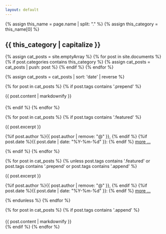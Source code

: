 ```yaml
---
layout: default
---
```


{% assign this_name = page.name | split: "." %}
{% assign this_category = this_name[0] %}

<h2 class="page_title">{{ this_category | capitalize }}</h2>

<!--        collecting the pages                                             -->
{% assign cat_posts = site.emptyArray %}
{% for post in site.documents %}
  {% if post.categories contains this_category %}
    {% assign cat_posts = cat_posts | push: post %}
  {% endif %}
{% endfor %}

{% assign cat_posts = cat_posts | sort: 'date' | reverse %}

<!--        special posts for prepending content to the listing pages        -->
<!--        they are processed first, so separate loops are needed           -->

{% for post in cat_posts %}
  {% if post.tags contains '.prepend' %}
<div style="margin-bottom: 20px;">
{{ post.content | markdownify }}
</div>
  {% endif %}
{% endfor %}

<!--        featured posts on top, so new loop                               -->

{% for post in cat_posts %}
  {% if post.tags contains '.featured' %}
<div class="excerpt">
    {{ post.excerpt }}
  <p class="footnote">
    {%if post.author %}{{ post.author | remove: "@" }}, {% endif %}
    {%if post.date %}{{ post.date | date: "%Y-%m-%d" }}: {% endif %}
    <a href="{{ post.url | relative_url }}">more ...</a>
  </p>
</div>
  {% endif %}
{% endfor %}

<!--        remaining normal posts                                           -->

{% for post in cat_posts %}
  {% unless post.tags contains '.featured' or post.tags contains '.prepend' or post.tags contains '.append' %} 
<div class="excerpt">
    {{ post.excerpt }}
  <p class="footnote">
    {%if post.author %}{{ post.author | remove: "@" }}, {% endif %}
    {%if post.date %}{{ post.date | date: "%Y-%m-%d" }}: {% endif %}
    <a href="{{ post.url | relative_url }}">more ...</a>
  </p>
</div>
  {% endunless %}
{% endfor %}

<!--        special posts for appending content to the listing pages         -->

{% for post in cat_posts %}
  {% if post.tags contains '.append' %}
<div style="margin-top: 20px;">
{{ post.content | markdownify }}
</div>
  {% endif %}
{% endfor %}

